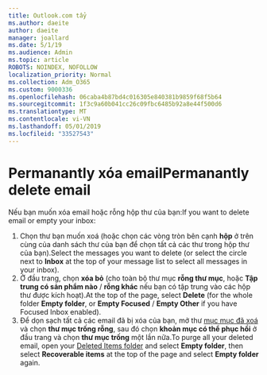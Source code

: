 ```yaml
---
title: Outlook.com tẩy
ms.author: daeite
author: daeite
manager: joallard
ms.date: 5/1/19
ms.audience: Admin
ms.topic: article
ROBOTS: NOINDEX, NOFOLLOW
localization_priority: Normal
ms.collection: Adm_O365
ms.custom: 9000336
ms.openlocfilehash: 06caba4b87bd4c016305e840381b9859f68f5b64
ms.sourcegitcommit: 1f3c9a60b041cc26c09fbc6485b92a8e44f500d6
ms.translationtype: MT
ms.contentlocale: vi-VN
ms.lasthandoff: 05/01/2019
ms.locfileid: "33527543"
---
```

# <a name="permanantly-delete-email"></a><span data-ttu-id="9073c-102">Permanantly xóa email</span><span class="sxs-lookup"><span data-stu-id="9073c-102">Permanantly delete email</span></span>

<span data-ttu-id="9073c-103">Nếu bạn muốn xóa email hoặc rỗng hộp thư của bạn:</span><span class="sxs-lookup"><span data-stu-id="9073c-103">If you want to delete email or empty your inbox:</span></span>

1. <span data-ttu-id="9073c-104">Chọn thư bạn muốn xoá (hoặc chọn các vòng tròn bên cạnh **hộp** ở trên cùng của danh sách thư của bạn để chọn tất cả các thư trong hộp thư của bạn).</span><span class="sxs-lookup"><span data-stu-id="9073c-104">Select the messages you want to delete (or select the circle next to **Inbox** at the top of your message list to select all messages in your inbox).</span></span>
1. <span data-ttu-id="9073c-105">Ở đầu trang, chọn **xóa bỏ** (cho toàn bộ thư mục **rỗng thư mục**, hoặc **Tập trung có sản phẩm nào** / **rỗng khác** nếu bạn có tập trung vào các hộp thư được kích hoạt).</span><span class="sxs-lookup"><span data-stu-id="9073c-105">At the top of the page, select **Delete** (for the whole folder **Empty folder**, or **Empty Focused** / **Empty Other** if you have Focused Inbox enabled).</span></span>
1. <span data-ttu-id="9073c-106">Để dọn sạch tất cả các email đã bị xóa của bạn, mở thư [mục mục đã xoá](https://outlook.live.com/mail/deleteditems) và chọn **thư mục trống rỗng**, sau đó chọn **khoản mục có thể phục hồi** ở đầu trang và chọn **thư mục trống** một lần nữa.</span><span class="sxs-lookup"><span data-stu-id="9073c-106">To purge all your deleted email, open your [Deleted Items folder](https://outlook.live.com/mail/deleteditems) and select **Empty folder**, then select **Recoverable items** at the top of the page and select **Empty folder** again.</span></span>
